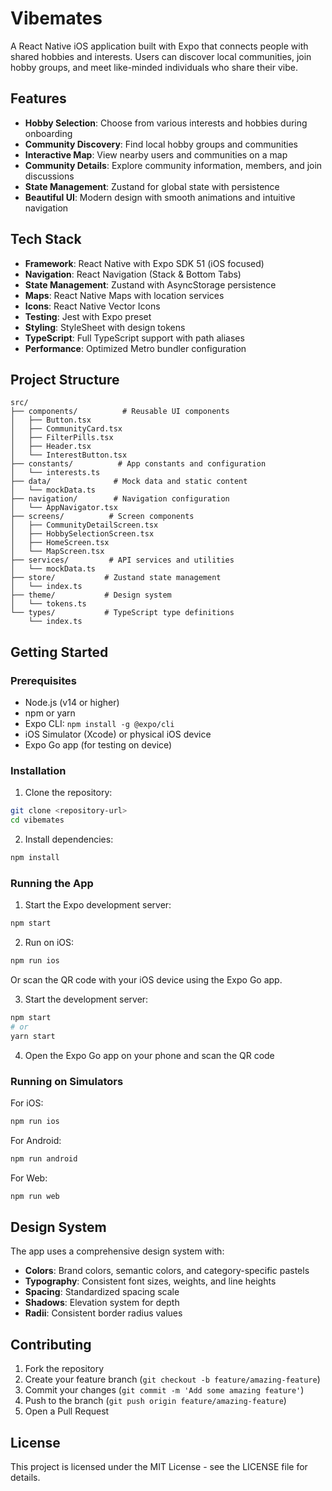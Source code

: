 # Vibemates

A React Native iOS application built with Expo that connects people with shared hobbies and interests. Users can discover local communities, join hobby groups, and meet like-minded individuals who share their vibe.

## Features

- **Hobby Selection**: Choose from various interests and hobbies during onboarding
- **Community Discovery**: Find local hobby groups and communities
- **Interactive Map**: View nearby users and communities on a map
- **Community Details**: Explore community information, members, and join discussions
- **State Management**: Zustand for global state with persistence
- **Beautiful UI**: Modern design with smooth animations and intuitive navigation

## Tech Stack

- **Framework**: React Native with Expo SDK 51 (iOS focused)
- **Navigation**: React Navigation (Stack & Bottom Tabs)
- **State Management**: Zustand with AsyncStorage persistence
- **Maps**: React Native Maps with location services
- **Icons**: React Native Vector Icons
- **Testing**: Jest with Expo preset
- **Styling**: StyleSheet with design tokens
- **TypeScript**: Full TypeScript support with path aliases
- **Performance**: Optimized Metro bundler configuration

## Project Structure

```
src/
├── components/          # Reusable UI components
│   ├── Button.tsx
│   ├── CommunityCard.tsx
│   ├── FilterPills.tsx
│   ├── Header.tsx
│   └── InterestButton.tsx
├── constants/          # App constants and configuration
│   └── interests.ts
├── data/              # Mock data and static content
│   └── mockData.ts
├── navigation/        # Navigation configuration
│   └── AppNavigator.tsx
├── screens/          # Screen components
│   ├── CommunityDetailScreen.tsx
│   ├── HobbySelectionScreen.tsx
│   ├── HomeScreen.tsx
│   └── MapScreen.tsx
├── services/         # API services and utilities
│   └── mockData.ts
├── store/           # Zustand state management
│   └── index.ts
├── theme/           # Design system
│   └── tokens.ts
└── types/           # TypeScript type definitions
    └── index.ts
```

## Getting Started

### Prerequisites

- Node.js (v14 or higher)
- npm or yarn
- Expo CLI: `npm install -g @expo/cli`
- iOS Simulator (Xcode) or physical iOS device
- Expo Go app (for testing on device)

### Installation

1. Clone the repository:
```bash
git clone <repository-url>
cd vibemates
```

2. Install dependencies:
```bash
npm install
```

### Running the App

1. Start the Expo development server:
```bash
npm start
```

2. Run on iOS:
```bash
npm run ios
```

Or scan the QR code with your iOS device using the Expo Go app.

3. Start the development server:
```bash
npm start
# or
yarn start
```

4. Open the Expo Go app on your phone and scan the QR code

### Running on Simulators

For iOS:
```bash
npm run ios
```

For Android:
```bash
npm run android
```

For Web:
```bash
npm run web
```

## Design System

The app uses a comprehensive design system with:

- **Colors**: Brand colors, semantic colors, and category-specific pastels
- **Typography**: Consistent font sizes, weights, and line heights
- **Spacing**: Standardized spacing scale
- **Shadows**: Elevation system for depth
- **Radii**: Consistent border radius values

## Contributing

1. Fork the repository
2. Create your feature branch (`git checkout -b feature/amazing-feature`)
3. Commit your changes (`git commit -m 'Add some amazing feature'`)
4. Push to the branch (`git push origin feature/amazing-feature`)
5. Open a Pull Request

## License

This project is licensed under the MIT License - see the LICENSE file for details.
